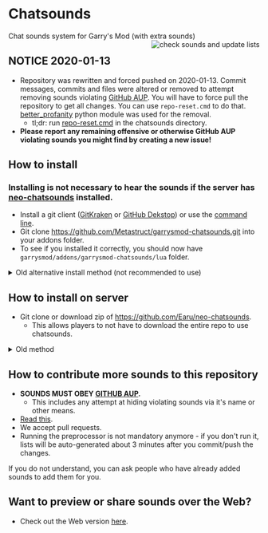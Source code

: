 Chatsounds
==========

Chat sounds system for Garry's Mod (with extra sounds)
<a href="https://github.com/Metastruct/garrysmod-chatsounds/actions/workflows/push.yml"><img align="right" alt="check sounds and update lists" src="https://github.com/Metastruct/garrysmod-chatsounds/actions/workflows/push.yml/badge.svg?branch=master" /></a>

## NOTICE 2020-01-13
 - Repository was rewritten and forced pushed on 2020-01-13. Commit messages, commits and files were altered or removed to attempt removing sounds violating [GitHub AUP](https://help.github.com/en/github/site-policy/github-acceptable-use-policies#2-content-restrictions). You will have to force pull the repository to get all changes. You can use `repo-reset.cmd` to do that. [better_profanity](https://pypi.org/project/better-profanity/) python module was used for the removal. 
   - tl;dr: run [repo-reset.cmd](https://raw.githubusercontent.com/Metastruct/garrysmod-chatsounds/master/repo-reset.cmd) in the chatsounds directory.
 - **Please report any remaining offensive or otherwise GitHub AUP violating sounds you might find by creating a new issue!**

## How to install
### Installing is not necessary to hear the sounds if the server has [neo-chatsounds](https://github.com/Earu/neo-chatsounds) installed.
 - Install a git client ([GitKraken](https://www.gitkraken.com) or [GitHub Dekstop](https://desktop.github.com)) or use the [command line](https://docs.gitlab.com/ee/gitlab-basics/start-using-git.html).
 - Git clone https://github.com/Metastruct/garrysmod-chatsounds.git into your addons folder.
 - To see if you installed it correctly, you should now have ```garrysmod/addons/garrysmod-chatsounds/lua``` folder.

<details>
 <summary>Old alternative install method (not recommended to use)</summary>

 - Install subversion client: http://tortoisesvn.net/downloads.html
 - Checkout: https://github.com/Metastruct/garrysmod-chatsounds/trunk
 - Save to ```garrysmod/addons/garrysmod-chatsounds```
 - To see if you installed it correctly, you should now have ```garrysmod/addons/garrysmod-chatsounds/lua``` folder
</details>

## How to install on server
 - Git clone or download zip of https://github.com/Earu/neo-chatsounds. 
   - This allows players to not have to download the entire repo to use chatsounds.

<details>
 <summary>Old method</summary>
 
 - Create directory ```garrysmod/addons/garrysmod-chatsounds```
 - Checkout: ```https://github.com/Metastruct/garrysmod-chatsounds/trunk/lua``` to ```garrysmod/addons/garrysmod-chatsounds/lua```
 - To see if you installed it correctly, you should now have ```garrysmod/addons/garrysmod-chatsounds/lua/autorun/chatsounds.lua``` file.
</details>

## How to contribute more sounds to this repository
 - **SOUNDS MUST OBEY [GITHUB AUP](https://help.github.com/en/github/site-policy/github-acceptable-use-policies#2-content-restrictions).**
   - This includes any attempt at hiding violating sounds via it's name or other means.
 - [Read this](https://github.com/Metastruct/garrysmod-chatsounds/blob/master/HOW%20TO%20ADD%20SOUNDS.txt).
 - We accept pull requests.
 - Running the preprocessor is not mandatory anymore - if you don't run it, lists will be auto-generated about 3 minutes after you commit/push the changes.
 
If you do not understand, you can ask people who have already added sounds to add them for you.

## Want to preview or share sounds over the Web?
 - Check out the Web version [here](https://cs.spiralp.xyz/).
